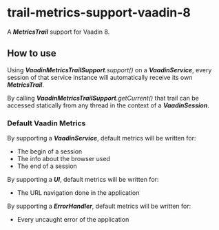 # trail-metrics-support-vaadin-8

A _**MetricsTrail**_ support for Vaadin 8.

## How to use

Using _**VaadinMetricsTrailSupport**.support()_ on a **_VaadinService_**, every session of that service instance will automatically receive its own **_MetricsTrail_**.

By calling _**VaadinMetricsTrailSupport**.getCurrent()_ that trail can be accessed statically from any thread in the context of a _**VaadinSession**_.

### Default Vaadin Metrics

By supporting a **_VaadinService_**, default metrics will be written for:
- The begin of a session
- The info about the browser used
- The end of a session

By supporting a **_UI_**, default metrics will be written for:
- The URL navigation done in the application

By supporting a **_ErrorHandler_**, default metrics will be written for:
- Every uncaught error of the application